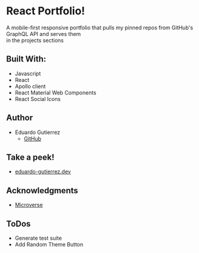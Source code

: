 # React Portfolio!

A mobile-first responsive portfolio that pulls my pinned repos from GitHub's GraphQL API and serves them  
in the projects sections

## Built With:

- Javascript
- React
- Apollo client
- React Material Web Components
- React Social Icons

## Author

- Eduardo Gutierrez 
  - [GitHub](https://github.com/fedgut/)

## Take a peek!
  - [eduardo-gutierrez.dev](https://www.eduardo-gutierrez.dev/)

## Acknowledgments

- [Microverse](https://www.microverse.org/)

## ToDos

- Generate test suite
- Add Random Theme Button
